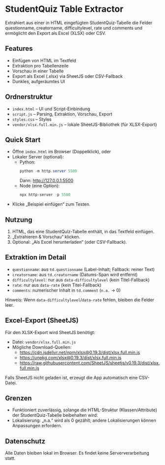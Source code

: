 # StudentQuiz Table Extractor

Extrahiert aus einer in HTML eingefügten StudentQuiz-Tabelle die Felder questionname, creatorname, difficultylevel, rate und comments und ermöglicht den Export als Excel (XLSX) oder CSV.

## Features
- Einfügen von HTML im Textfeld
- Extraktion pro Tabellenzeile
- Vorschau in einer Tabelle
- Export als Excel (.xlsx) via SheetJS oder CSV-Fallback
- Dunkles, aufgeräumtes UI

## Ordnerstruktur
- `index.html` – UI und Script-Einbindung
- `script.js` – Parsing, Extraktion, Vorschau, Export
- `styles.css` – Styles
- `vendor/xlsx.full.min.js` – lokale SheetJS-Bibliothek (für XLSX-Export)

## Quick Start
- Öffne `index.html` im Browser (Doppelklick), oder
- Lokaler Server (optional):
  - Python:
    ```powershell
    python -m http.server 5500
    ```
    Dann: http://127.0.0.1:5500
  - Node (eine Option):
    ```powershell
    npx http-server -p 5500
    ```
- Klicke „Beispiel einfügen“ zum Testen.

## Nutzung
1. HTML, das eine StudentQuiz-Tabelle enthält, in das Textfeld einfügen.
2. „Extrahieren & Vorschau“ klicken.
3. Optional: „Als Excel herunterladen“ (oder CSV-Fallback).

## Extraktion im Detail
- `questionname`: aus `td.questionname` (Label-Inhalt; Fallback: reiner Text)
- `creatorname`: aus `td.creatorname` (Datums-Span wird entfernt)
- `difficultylevel`: nur aus `data-difficultylevel` (kein Titel-Fallback)
- `rate`: nur aus `data-rate` (kein Titel-Fallback)
- `comments`: numerischer Inhalt in `td.comment` (`n.a.` → 0)

Hinweis: Wenn `data-difficultylevel`/`data-rate` fehlen, bleiben die Felder leer.

## Excel-Export (SheetJS)
Für den XLSX-Export wird SheetJS benötigt:

- Datei: `vendor/xlsx.full.min.js`
- Mögliche Download-Quellen:
  - https://cdn.jsdelivr.net/npm/xlsx@0.19.3/dist/xlsx.full.min.js
  - https://unpkg.com/xlsx@0.19.3/dist/xlsx.full.min.js
  - https://raw.githubusercontent.com/SheetJS/sheetjs/v0.19.3/dist/xlsx.full.min.js

Falls SheetJS nicht geladen ist, erzeugt die App automatisch eine CSV-Datei.

## Grenzen
- Funktioniert zuverlässig, solange die HTML-Struktur (Klassen/Attribute) der StudentQuiz-Tabelle beibehalten wird.
- Lokalisierung: „n.a.“ wird als 0 gezählt; andere Lokalisierungen können Anpassungen erfordern.

## Datenschutz
Alle Daten bleiben lokal im Browser. Es findet keine Serververarbeitung statt.
